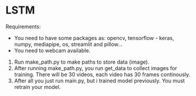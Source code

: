# LSTM
Requirements: 
- You need to have some packages as: opencv, tensorflow - keras, numpy, mediapipe, os, streamlit and pillow...
- You need to webcam available.
1. Run make_path.py to make paths to store data (image).
2. After running make_path.py, you run get_data to collect images for training. There will be 30 videos, each video has 30 frames continously.
3. After all you just run main.py, but i trained model previously. You must retrain your model.  
